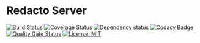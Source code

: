 # Redacto Server

[![Build Status](https://travis-ci.org/redacto/redacto-server.svg?branch=master)](https://travis-ci.org/redacto/redacto-server) [![Coverage Status](https://coveralls.io/repos/github/redacto/redacto-server/badge.svg?branch=master)](https://coveralls.io/github/redacto/redacto-server?branch=master) [![Dependency status](https://david-dm.org/redacto/redacto-server.svg)](https://david-dm.org/redacto/redacto-server) [![Codacy Badge](https://api.codacy.com/project/badge/Grade/07acca80a73449ed98b6b0b44c2800e3)](https://www.codacy.com/app/redacto/redacto-server?utm_source=github.com&amp;utm_medium=referral&amp;utm_content=redacto/redacto-server&amp;utm_campaign=Badge_Grade) [![Quality Gate Status](https://sonarcloud.io/api/project_badges/measure?project=redacto_redacto-server&metric=alert_status)](https://sonarcloud.io/dashboard?id=redacto-redacto-server) [![License: MIT](https://img.shields.io/badge/License-MIT-blue.svg)](https://opensource.org/licenses/MIT)
